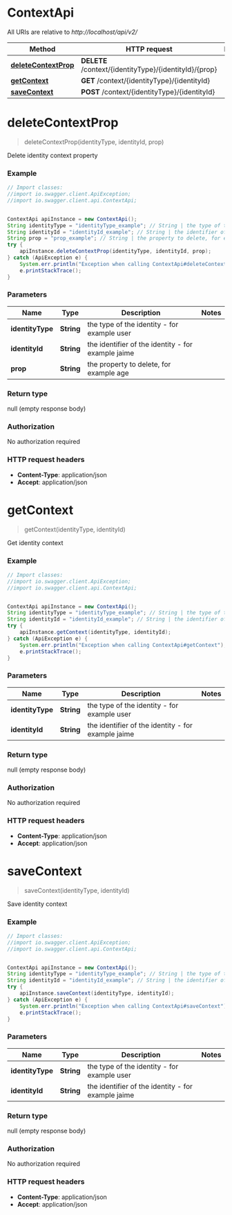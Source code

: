 # ContextApi

All URIs are relative to *http://localhost/api/v2/*

Method | HTTP request | Description
------------- | ------------- | -------------
[**deleteContextProp**](ContextApi.md#deleteContextProp) | **DELETE** /context/{identityType}/{identityId}/{prop} | 
[**getContext**](ContextApi.md#getContext) | **GET** /context/{identityType}/{identityId} | 
[**saveContext**](ContextApi.md#saveContext) | **POST** /context/{identityType}/{identityId} | 


<a name="deleteContextProp"></a>
# **deleteContextProp**
> deleteContextProp(identityType, identityId, prop)



Delete identity context property

### Example
```java
// Import classes:
//import io.swagger.client.ApiException;
//import io.swagger.client.api.ContextApi;


ContextApi apiInstance = new ContextApi();
String identityType = "identityType_example"; // String | the type of the identity - for example user
String identityId = "identityId_example"; // String | the identifier of the identity - for example jaime
String prop = "prop_example"; // String | the property to delete, for example age
try {
    apiInstance.deleteContextProp(identityType, identityId, prop);
} catch (ApiException e) {
    System.err.println("Exception when calling ContextApi#deleteContextProp");
    e.printStackTrace();
}
```

### Parameters

Name | Type | Description  | Notes
------------- | ------------- | ------------- | -------------
 **identityType** | **String**| the type of the identity - for example user |
 **identityId** | **String**| the identifier of the identity - for example jaime |
 **prop** | **String**| the property to delete, for example age |

### Return type

null (empty response body)

### Authorization

No authorization required

### HTTP request headers

 - **Content-Type**: application/json
 - **Accept**: application/json

<a name="getContext"></a>
# **getContext**
> getContext(identityType, identityId)



Get identity context

### Example
```java
// Import classes:
//import io.swagger.client.ApiException;
//import io.swagger.client.api.ContextApi;


ContextApi apiInstance = new ContextApi();
String identityType = "identityType_example"; // String | the type of the identity - for example user
String identityId = "identityId_example"; // String | the identifier of the identity - for example jaime
try {
    apiInstance.getContext(identityType, identityId);
} catch (ApiException e) {
    System.err.println("Exception when calling ContextApi#getContext");
    e.printStackTrace();
}
```

### Parameters

Name | Type | Description  | Notes
------------- | ------------- | ------------- | -------------
 **identityType** | **String**| the type of the identity - for example user |
 **identityId** | **String**| the identifier of the identity - for example jaime |

### Return type

null (empty response body)

### Authorization

No authorization required

### HTTP request headers

 - **Content-Type**: application/json
 - **Accept**: application/json

<a name="saveContext"></a>
# **saveContext**
> saveContext(identityType, identityId)



Save identity context

### Example
```java
// Import classes:
//import io.swagger.client.ApiException;
//import io.swagger.client.api.ContextApi;


ContextApi apiInstance = new ContextApi();
String identityType = "identityType_example"; // String | the type of the identity - for example user
String identityId = "identityId_example"; // String | the identifier of the identity - for example jaime
try {
    apiInstance.saveContext(identityType, identityId);
} catch (ApiException e) {
    System.err.println("Exception when calling ContextApi#saveContext");
    e.printStackTrace();
}
```

### Parameters

Name | Type | Description  | Notes
------------- | ------------- | ------------- | -------------
 **identityType** | **String**| the type of the identity - for example user |
 **identityId** | **String**| the identifier of the identity - for example jaime |

### Return type

null (empty response body)

### Authorization

No authorization required

### HTTP request headers

 - **Content-Type**: application/json
 - **Accept**: application/json


